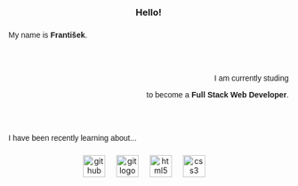 <h3 align="center">Hello!</h3>

###

<p
  align="left"
  style="
    font-family: 'Lucida Sans', 'Lucida Sans Regular', 'Lucida Grande',
      'Lucida Sans Unicode', Geneva, Verdana, sans-serif;
  "
>
  My name is <strong>František</strong>.
</p>
<br />
<br />
<p
  align="right"
  style="
    font-family: 'Lucida Sans', 'Lucida Sans Regular', 'Lucida Grande',
      'Lucida Sans Unicode', Geneva, Verdana, sans-serif;
  "
>
  I am currently studing
</p>
<p
  align="right"
  style="
    font-family: 'Lucida Sans', 'Lucida Sans Regular', 'Lucida Grande',
      'Lucida Sans Unicode', Geneva, Verdana, sans-serif;
  "
>
  to become a <strong>Full Stack Web Developer</strong>.
</p>
<br />
<br />
<p
  align="left"
  style="
    font-family: 'Lucida Sans', 'Lucida Sans Regular', 'Lucida Grande',
      'Lucida Sans Unicode', Geneva, Verdana, sans-serif;
  "
>
  I have been recently learning about...
</p>

###

<div align="center">
  <img
    src="https://cdn.jsdelivr.net/gh/devicons/devicon/icons/github/github-original.svg"
    height="40"
    alt="github logo"
  />
  <img width="12" />
  <img
    src="https://cdn.jsdelivr.net/gh/devicons/devicon/icons/git/git-original.svg"
    height="40"
    alt="git logo"
  />
  <img width="12" />
  <img
    src="https://cdn.jsdelivr.net/gh/devicons/devicon/icons/html5/html5-original.svg"
    height="40"
    alt="html5 logo"
  />
  <img width="12" />
  <img
    src="https://cdn.jsdelivr.net/gh/devicons/devicon/icons/css3/css3-original.svg"
    height="40"
    alt="css3 logo"
  />
  <img width="12" />
</div>

###
